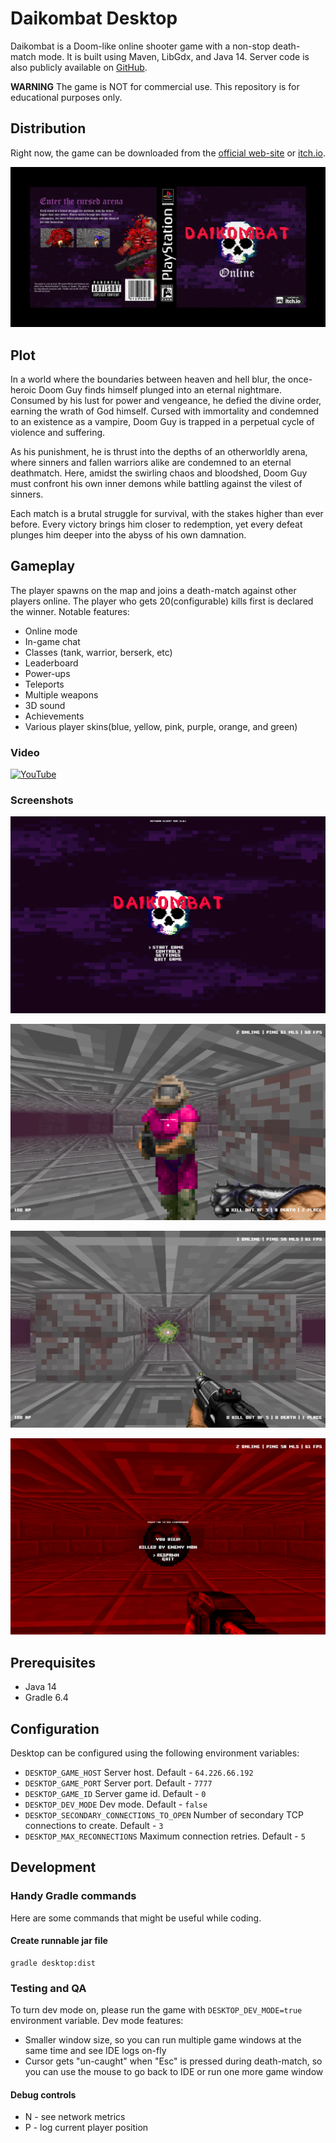 # Daikombat Desktop

Daikombat is a Doom-like online shooter game with a non-stop death-match mode. It is built using Maven, LibGdx, and Java 14. Server code is also publicly available on [GitHub](https://github.com/beverly-hills-money-gangster/Daikombat-server).

**WARNING** The game is NOT for commercial use. This repository is for educational purposes only.

## Distribution

Right now, the game can be downloaded from the [official web-site](https://beverly-hills-money-gangster.github.io/DaikombatDesktop/) or [itch.io](https://beverlyhillsmoneygangster.itch.io/daikombat).

![Main menu](/img/ps_one_cover_old_school.png)

## Plot

In a world where the boundaries between heaven and hell blur, the once-heroic Doom Guy finds himself plunged into an eternal nightmare.
Consumed by his lust for power and vengeance, he defied the divine order, earning the wrath of God himself.
Cursed with immortality and condemned to an existence as a vampire, Doom Guy is trapped in a perpetual cycle of violence and suffering.

As his punishment, he is thrust into the depths of an otherworldly arena, where sinners and fallen warriors alike
are condemned to an eternal deathmatch. Here, amidst the swirling chaos and bloodshed, Doom Guy must confront his
own inner demons while battling against the vilest of sinners.

Each match is a brutal struggle for survival, with the stakes higher than ever before. Every victory brings him closer
to redemption, yet every defeat plunges him deeper into the abyss of his own damnation.

## Gameplay

The player spawns on the map and joins a death-match against other players online. The player who
gets 20(configurable) kills first is declared the winner. Notable features:
- Online mode
- In-game chat
- Classes (tank, warrior, berserk, etc)
- Leaderboard
- Power-ups
- Teleports
- Multiple weapons
- 3D sound
- Achievements
- Various player skins(blue, yellow, pink, purple, orange, and green)

### Video

[![YouTube](https://img.shields.io/badge/YouTube-%23FF0000.svg?style=for-the-badge&logo=YouTube&logoColor=white)](https://www.youtube.com/watch?v=6fgQn92oUUk)

### Screenshots

![Main menu](/img/screenshot-main-menu.png)

![Enemy](/img/screenshot-enemy.png)

![Teleport](/img/screenshot-teleport.png)

![Death screen](/img/screenshot-death.png)


## Prerequisites

- Java 14
- Gradle 6.4

## Configuration

Desktop can be configured using the following environment variables:

- `DESKTOP_GAME_HOST` Server host. Default - `64.226.66.192`
- `DESKTOP_GAME_PORT` Server port. Default - `7777`
- `DESKTOP_GAME_ID` Server game id. Default - `0`
- `DESKTOP_DEV_MODE` Dev mode. Default - `false`
- `DESKTOP_SECONDARY_CONNECTIONS_TO_OPEN` Number of secondary TCP connections to create. Default - `3`
- `DESKTOP_MAX_RECONNECTIONS` Maximum connection retries. Default - `5`

## Development

### Handy Gradle commands

Here are some commands that might be useful while coding.

#### Create runnable jar file
```
gradle desktop:dist
```

### Testing and QA

To turn dev mode on, please run the game with `DESKTOP_DEV_MODE=true` environment variable. Dev mode features:
- Smaller window size, so you can run multiple game windows at the same time and see IDE logs on-fly
- Cursor gets "un-caught" when "Esc" is pressed during death-match, so you can use the mouse to go back to IDE or run one more game window

#### Debug controls
- N - see network metrics
- P - log current player position